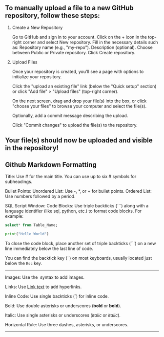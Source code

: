 ## To manually upload a file to a new GitHub repository, follow these steps:
1. Create a New Repository

    Go to GitHub and sign in to your account.
    Click on the + icon in the top-right corner and select New repository.
    Fill in the necessary details such as:
        Repository name (e.g., "my-repo").
        Description (optional).
        Choose between Public or Private repository.
    Click Create repository.

2. Upload Files

    Once your repository is created, you'll see a page with options to initialize your repository.

    Click the "upload an existing file" link (below the "Quick setup" section) or click "Add file" > "Upload files" (top-right corner).

    On the next screen, drag and drop your file(s) into the box, or click "choose your files" to browse your computer and select the file(s).

    Optionally, add a commit message describing the upload.

    Click "Commit changes" to upload the file(s) to the repository.

Your file(s) should now be uploaded and visible in the repository!
---

## Github Markdown Formatting 
Title: Use # for the main title. You can use up to six # symbols for subheadings.

Bullet Points:
Unordered List: Use -, *, or + for bullet points.
Ordered List: Use numbers followed by a period.

SQL Script Window:
Code Blocks: Use triple backticks (```) along with a language identifier (like sql, python, etc.) to format code blocks. For example:

```sql
select* from Table_Name;
```

```python
print("Hello World")
```
To close the code block, place another set of triple backticks (```) on a new line immediately below the last line of code.

You can find the backtick key (`` ` ``) on most keyboards, usually located just below the `Esc` key.

---


Images: Use the ![]() syntax to add images.

Links: Use [Link text](URL) to add hyperlinks.

Inline Code: Use single backticks (`) for inline code.

Bold: Use double asterisks or underscores (**bold** or __bold__).

Italic: Use single asterisks or underscores (*italic* or _italic_).

Horizontal Rule: Use three dashes, asterisks, or underscores.

---


